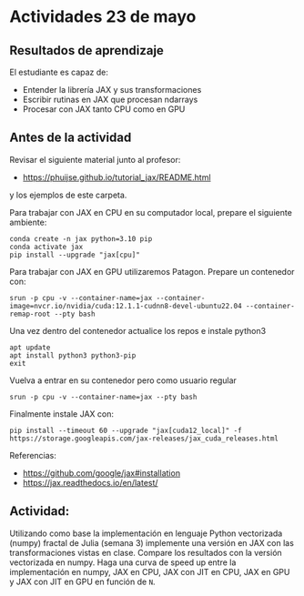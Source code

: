 # Actividades 23 de mayo

## Resultados de aprendizaje

El estudiante es capaz de:

- Entender la librería JAX y sus transformaciones 
- Escribir rutinas en JAX que procesan ndarrays
- Procesar con JAX tanto CPU como en GPU

## Antes de la actividad

Revisar el siguiente material junto al profesor:

- https://phuijse.github.io/tutorial_jax/README.html

y los ejemplos de este carpeta.

Para trabajar con JAX en CPU en su computador local, prepare el siguiente ambiente:

    conda create -n jax python=3.10 pip
    conda activate jax
    pip install --upgrade "jax[cpu]"

Para trabajar con JAX en GPU utilizaremos Patagon. Prepare un contenedor con:

    srun -p cpu -v --container-name=jax --container-image=nvcr.io/nvidia/cuda:12.1.1-cudnn8-devel-ubuntu22.04 --container-remap-root --pty bash

Una vez dentro del  contenedor actualice los repos e instale python3

    apt update
    apt install python3 python3-pip
    exit

Vuelva a entrar en su contenedor pero como usuario regular 

    srun -p cpu -v --container-name=jax --pty bash

Finalmente instale JAX con:

    pip install --timeout 60 --upgrade "jax[cuda12_local]" -f https://storage.googleapis.com/jax-releases/jax_cuda_releases.html

Referencias: 

- https://github.com/google/jax#installation
- https://jax.readthedocs.io/en/latest/

## Actividad:

Utilizando como base la implementación en lenguaje Python vectorizada (numpy) fractal de Julia (semana 3) implemente una versión en JAX con las transformaciones vistas en clase. Compare los resultados con la versión vectorizada en numpy. Haga una curva de speed up entre la implementación en numpy, JAX en CPU, JAX con JIT en CPU, JAX en GPU y JAX con JIT en GPU en función de `N`. 
